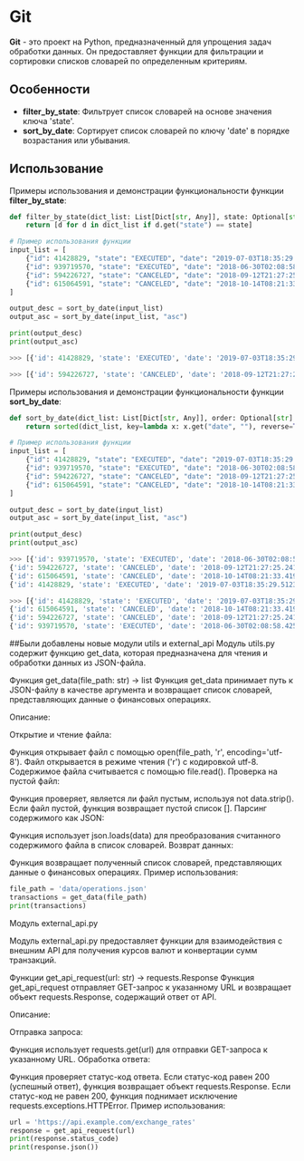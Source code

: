  # Git

**Git** - это проект на Python, предназначенный для упрощения задач обработки данных. Он предоставляет функции для фильтрации и сортировки списков словарей по определенным критериям.

## Особенности

- **filter_by_state**: Фильтрует список словарей на основе значения ключа 'state'.
- **sort_by_date**: Сортирует список словарей по ключу 'date' в порядке возрастания или убывания.
## Использование

Примеры использования и демонстрации функциональности функции **filter_by_state**:

```python
def filter_by_state(dict_list: List[Dict[str, Any]], state: Optional[str] = "EXECUTED") -> List[Dict[str, Any]]:
    return [d for d in dict_list if d.get("state") == state]

# Пример использования функции
input_list = [
    {"id": 41428829, "state": "EXECUTED", "date": "2019-07-03T18:35:29.512364"},
    {"id": 939719570, "state": "EXECUTED", "date": "2018-06-30T02:08:58.425572"},
    {"id": 594226727, "state": "CANCELED", "date": "2018-09-12T21:27:25.241689"},
    {"id": 615064591, "state": "CANCELED", "date": "2018-10-14T08:21:33.419441"},
]

output_desc = sort_by_date(input_list)
output_asc = sort_by_date(input_list, "asc")

print(output_desc)
print(output_asc)

>>> [{'id': 41428829, 'state': 'EXECUTED', 'date': '2019-07-03T18:35:29.512364'}, {'id': 939719570, 'state': 'EXECUTED', 'date': '2018-06-30T02:08:58.425572'}]

>>> [{'id': 594226727, 'state': 'CANCELED', 'date': '2018-09-12T21:27:25.241689'}, {'id': 615064591, 'state': 'CANCELED', 'date': '2018-10-14T08:21:33.419441'}]
```
Примеры использования и демонстрации функциональности функции **sort_by_date**:
```python
def sort_by_date(dict_list: List[Dict[str, Any]], order: Optional[str] = "desc") -> List[Dict[str, Any]]:
    return sorted(dict_list, key=lambda x: x.get("date", ""), reverse=True if order == "asc" else False)

# Пример использования функции
input_list = [
    {"id": 41428829, "state": "EXECUTED", "date": "2019-07-03T18:35:29.512364"},
    {"id": 939719570, "state": "EXECUTED", "date": "2018-06-30T02:08:58.425572"},
    {"id": 594226727, "state": "CANCELED", "date": "2018-09-12T21:27:25.241689"},
    {"id": 615064591, "state": "CANCELED", "date": "2018-10-14T08:21:33.419441"},
]

output_desc = sort_by_date(input_list)
output_asc = sort_by_date(input_list, "asc")

print(output_desc)
print(output_asc)

>>> [{'id': 939719570, 'state': 'EXECUTED', 'date': '2018-06-30T02:08:58.425572'},
{'id': 594226727, 'state': 'CANCELED', 'date': '2018-09-12T21:27:25.241689'},
{'id': 615064591, 'state': 'CANCELED', 'date': '2018-10-14T08:21:33.419441'},
{'id': 41428829, 'state': 'EXECUTED', 'date': '2019-07-03T18:35:29.512364'}]

>>> [{'id': 41428829, 'state': 'EXECUTED', 'date': '2019-07-03T18:35:29.512364'},
{'id': 615064591, 'state': 'CANCELED', 'date': '2018-10-14T08:21:33.419441'},
{'id': 594226727, 'state': 'CANCELED', 'date': '2018-09-12T21:27:25.241689'},
{'id': 939719570, 'state': 'EXECUTED', 'date': '2018-06-30T02:08:58.425572'}]
```
##Были добавлены новые модули utils и external_api
   Модуль utils.py 
содержит функцию get_data, которая предназначена для чтения и обработки данных из JSON-файла.

Функция get_data(file_path: str) -> list
Функция get_data принимает путь к JSON-файлу в качестве аргумента и возвращает список словарей, представляющих данные о финансовых операциях.

Описание:

Открытие и чтение файла:

Функция открывает файл с помощью open(file_path, 'r', encoding='utf-8').
Файл открывается в режиме чтения ('r') с кодировкой utf-8.
Содержимое файла считывается с помощью file.read().
Проверка на пустой файл:

Функция проверяет, является ли файл пустым, используя not data.strip().
Если файл пустой, функция возвращает пустой список [].
Парсинг содержимого как JSON:

Функция использует json.loads(data) для преобразования считанного содержимого файла в список словарей.
Возврат данных:

Функция возвращает полученный список словарей, представляющих данные о финансовых операциях.
Пример использования:
```python
file_path = 'data/operations.json'
transactions = get_data(file_path)
print(transactions)
```
  Модуль external_api.py

Модуль external_api.py предоставляет функции для взаимодействия с внешним API для получения курсов валют и конвертации сумм транзакций.

Функции
get_api_request(url: str) -> requests.Response
Функция get_api_request отправляет GET-запрос к указанному URL и возвращает объект requests.Response, содержащий ответ от API.

Описание:

Отправка запроса:

Функция использует requests.get(url) для отправки GET-запроса к указанному URL.
Обработка ответа:

Функция проверяет статус-код ответа.
Если статус-код равен 200 (успешный ответ), функция возвращает объект requests.Response.
Если статус-код не равен 200, функция поднимает исключение requests.exceptions.HTTPError.
Пример использования:
```python
url = 'https://api.example.com/exchange_rates'
response = get_api_request(url)
print(response.status_code)
print(response.json())
```